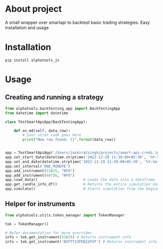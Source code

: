 # About project
A small wrapper over smartapi to backtest basic trading strategies. 
Easy installation and usage

# Installation
```
pip install alphatools_jv
```

# Usage
## Creating and running a strategy
```python
from alphatools.backtesting_app import BackTestingApp
from datetime import datetime

class TestSmartApiApp(BackTestingApp):

    def on_md(self, data_row):
        # your strat code goes here
        print("New row found: {}".format(data_row))


app = TestSmartApiApp('/Users/jaskiratsingh/projects/smart-api-creds.ini')
app.set_start_date(datetime.strptime('2022-12-20 11:39:00+05:30', '%Y-%m-%d %H:%M:%S%z'))
app.set_end_date(datetime.strptime('2022-12-29 11:39:00+05:30', '%Y-%m-%d %H:%M:%S%z'))
app.set_interval('ONE_MINUTE')
app.add_instrument(53825, "NFO")
app.add_instrument(48756, "NFO")
app.load_data()                     # Loads the data into a dataframe
app.get_candle_info_df()            # Returns the entire simulation dataframe
app.simulate()                      # Starts simulation from the beginning
```

## Helper for instruments
```python
from alphatools.utils.token_manager import TokenManager

tok = TokenManager()

# Refer documentation for more overrides
info = tok.get_instrument(53825) # Returns instrument info
info = tok.get_instrument('NIFTY23FEB23FUT') # Returns instrument info
```